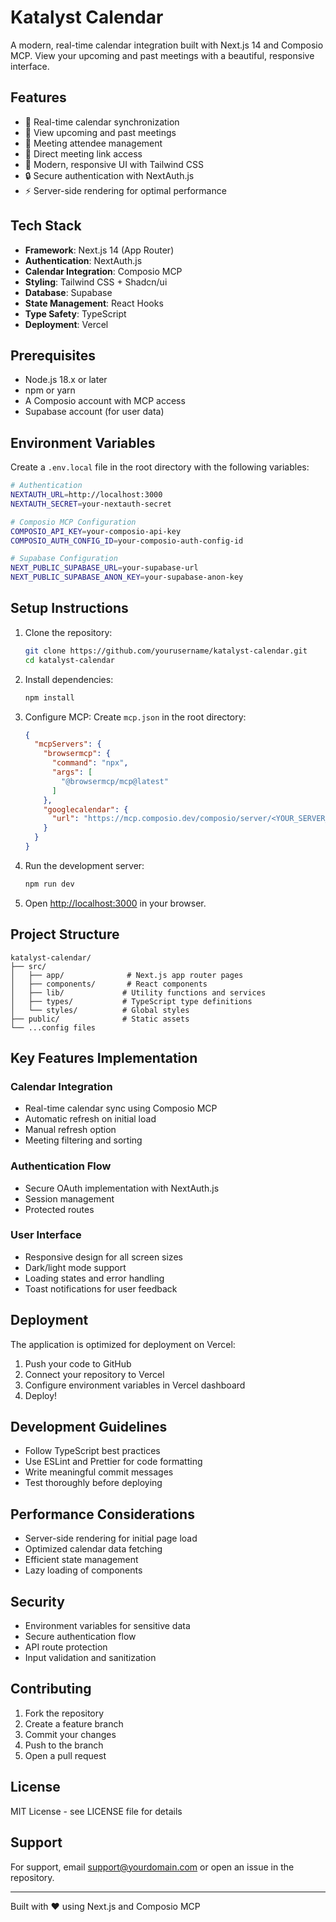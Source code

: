 # Katalyst Calendar

A modern, real-time calendar integration built with Next.js 14 and Composio MCP. View your upcoming and past meetings with a beautiful, responsive interface.

## Features

- 🔄 Real-time calendar synchronization
- 📅 View upcoming and past meetings
- 👥 Meeting attendee management
- 🔗 Direct meeting link access
- 🎨 Modern, responsive UI with Tailwind CSS
- 🔒 Secure authentication with NextAuth.js
- ⚡ Server-side rendering for optimal performance

## Tech Stack

- **Framework**: Next.js 14 (App Router)
- **Authentication**: NextAuth.js
- **Calendar Integration**: Composio MCP
- **Styling**: Tailwind CSS + Shadcn/ui
- **Database**: Supabase
- **State Management**: React Hooks
- **Type Safety**: TypeScript
- **Deployment**: Vercel

## Prerequisites

- Node.js 18.x or later
- npm or yarn
- A Composio account with MCP access
- Supabase account (for user data)

## Environment Variables

Create a `.env.local` file in the root directory with the following variables:

```bash
# Authentication
NEXTAUTH_URL=http://localhost:3000
NEXTAUTH_SECRET=your-nextauth-secret

# Composio MCP Configuration
COMPOSIO_API_KEY=your-composio-api-key
COMPOSIO_AUTH_CONFIG_ID=your-composio-auth-config-id

# Supabase Configuration
NEXT_PUBLIC_SUPABASE_URL=your-supabase-url
NEXT_PUBLIC_SUPABASE_ANON_KEY=your-supabase-anon-key
```

## Setup Instructions

1. Clone the repository:
   ```bash
   git clone https://github.com/yourusername/katalyst-calendar.git
   cd katalyst-calendar
   ```

2. Install dependencies:
   ```bash
   npm install
   ```

3. Configure MCP:
   Create `mcp.json` in the root directory:
   ```json
   {
     "mcpServers": {
       "browsermcp": {
         "command": "npx",
         "args": [
           "@browsermcp/mcp@latest"
         ]
       },
       "googlecalendar": {
         "url": "https://mcp.composio.dev/composio/server/<YOUR_SERVER_ID>/mcp?include_composio_helper_actions=true&agent=cursor"
       }
     }
   }
   ```

4. Run the development server:
   ```bash
   npm run dev
   ```

5. Open [http://localhost:3000](http://localhost:3000) in your browser.

## Project Structure

```
katalyst-calendar/
├── src/
│   ├── app/              # Next.js app router pages
│   ├── components/       # React components
│   ├── lib/             # Utility functions and services
│   ├── types/           # TypeScript type definitions
│   └── styles/          # Global styles
├── public/              # Static assets
└── ...config files
```

## Key Features Implementation

### Calendar Integration
- Real-time calendar sync using Composio MCP
- Automatic refresh on initial load
- Manual refresh option
- Meeting filtering and sorting

### Authentication Flow
- Secure OAuth implementation with NextAuth.js
- Session management
- Protected routes

### User Interface
- Responsive design for all screen sizes
- Dark/light mode support
- Loading states and error handling
- Toast notifications for user feedback

## Deployment

The application is optimized for deployment on Vercel:

1. Push your code to GitHub
2. Connect your repository to Vercel
3. Configure environment variables in Vercel dashboard
4. Deploy!

## Development Guidelines

- Follow TypeScript best practices
- Use ESLint and Prettier for code formatting
- Write meaningful commit messages
- Test thoroughly before deploying

## Performance Considerations

- Server-side rendering for initial page load
- Optimized calendar data fetching
- Efficient state management
- Lazy loading of components

## Security

- Environment variables for sensitive data
- Secure authentication flow
- API route protection
- Input validation and sanitization

## Contributing

1. Fork the repository
2. Create a feature branch
3. Commit your changes
4. Push to the branch
5. Open a pull request

## License

MIT License - see LICENSE file for details

## Support

For support, email support@yourdomain.com or open an issue in the repository.

---

Built with ❤️ using Next.js and Composio MCP
